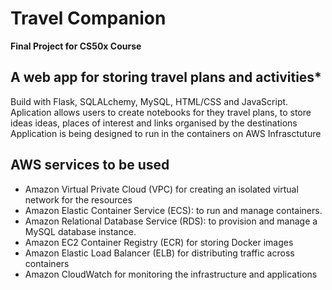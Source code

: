 # Travel Companion
**Final Project for CS50x Course**

## A web app for storing travel plans and activities*
Build with Flask, SQLALchemy, MySQL, HTML/CSS and JavaScript.
Aplication allows users to create notebooks for they travel plans, to store ideas ideas, places of interest and links organised by the destinations 
Application is being designed to run in the containers on AWS Infrasctuture

## AWS services to be used

* Amazon Virtual Private Cloud (VPC) for creating an isolated virtual network for the resources
* Amazon Elastic Container Service (ECS): to run and manage containers.
* Amazon Relational Database Service (RDS): to provision and manage a MySQL database instance.
* Amazon EC2 Container Registry (ECR) for storing Docker images
* Amazon Elastic Load Balancer (ELB) for distributing traffic across containers
* Amazon CloudWatch for monitoring the infrastructure and applications

